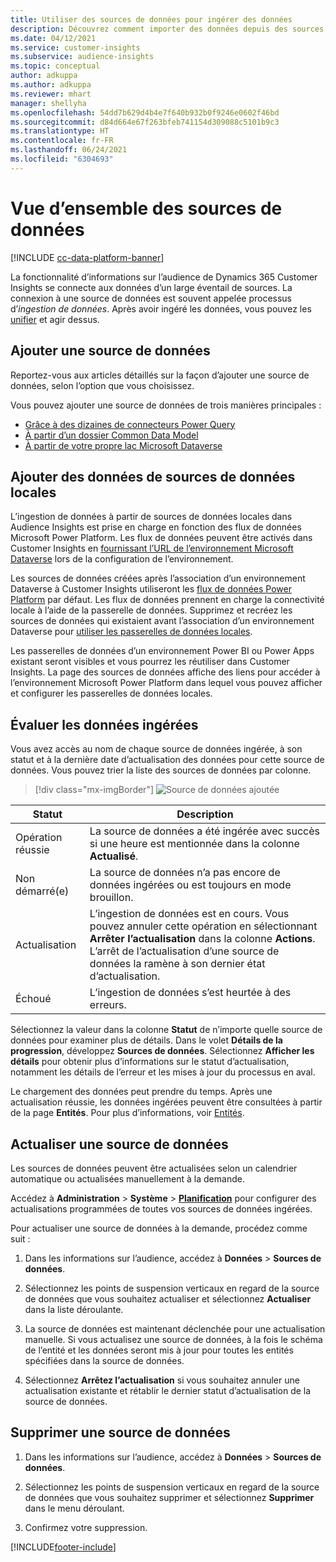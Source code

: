 ```yaml
---
title: Utiliser des sources de données pour ingérer des données
description: Découvrez comment importer des données depuis des sources diverses.
ms.date: 04/12/2021
ms.service: customer-insights
ms.subservice: audience-insights
ms.topic: conceptual
author: adkuppa
ms.author: adkuppa
ms.reviewer: mhart
manager: shellyha
ms.openlocfilehash: 54dd7b629d4b4e7f640b932b0f9246e0602f46bd
ms.sourcegitcommit: d84d664e67f263bfeb741154d309088c5101b9c3
ms.translationtype: HT
ms.contentlocale: fr-FR
ms.lasthandoff: 06/24/2021
ms.locfileid: "6304693"
---
```

# <a name="data-sources-overview"></a>Vue d’ensemble des sources de données

[!INCLUDE [cc-data-platform-banner](../includes/cc-data-platform-banner.md)]

La fonctionnalité d’informations sur l’audience de Dynamics 365 Customer Insights se connecte aux données d’un large éventail de sources. La connexion à une source de données est souvent appelée processus d’*ingestion de données*. Après avoir ingéré les données, vous pouvez les [unifier](data-unification.md) et agir dessus.

## <a name="add-a-data-source"></a>Ajouter une source de données

Reportez-vous aux articles détaillés sur la façon d’ajouter une source de données, selon l’option que vous choisissez.

Vous pouvez ajouter une source de données de trois manières principales :

- [Grâce à des dizaines de connecteurs Power Query](connect-power-query.md)
- [À partir d’un dossier Common Data Model](connect-common-data-model.md)
- [À partir de votre propre lac Microsoft Dataverse](connect-common-data-service-lake.md)

## <a name="add-data-from-on-premises-data-sources"></a>Ajouter des données de sources de données locales

L’ingestion de données à partir de sources de données locales dans Audience Insights est prise en charge en fonction des flux de données Microsoft Power Platform. Les flux de données peuvent être activés dans Customer Insights en [fournissant l’URL de l’environnement Microsoft Dataverse](manage-environments.md#create-an-environment-in-an-existing-organization) lors de la configuration de l’environnement.

Les sources de données créées après l’association d’un environnement Dataverse à Customer Insights utiliseront les [flux de données Power Platform](/power-query/dataflows/overview-dataflows-across-power-platform-dynamics-365) par défaut. Les flux de données prennent en charge la connectivité locale à l’aide de la passerelle de données. Supprimez et recréez les sources de données qui existaient avant l’association d’un environnement Dataverse pour [utiliser les passerelles de données locales](/data-integration/gateway/service-gateway-app.md).

Les passerelles de données d’un environnement Power BI ou Power Apps existant seront visibles et vous pourrez les réutiliser dans Customer Insights. La page des sources de données affiche des liens pour accéder à l’environnement Microsoft Power Platform dans lequel vous pouvez afficher et configurer les passerelles de données locales.

## <a name="review-ingested-data"></a>Évaluer les données ingérées

Vous avez accès au nom de chaque source de données ingérée, à son statut et à la dernière date d’actualisation des données pour cette source de données. Vous pouvez trier la liste des sources de données par colonne.

> [!div class="mx-imgBorder"]
> ![Source de données ajoutée](media/configure-data-datasource-added.png "Source de données ajoutée")

|Statut  |Description  |
|---------|---------|
|Opération réussie   |La source de données a été ingérée avec succès si une heure est mentionnée dans la colonne **Actualisé**.
|Non démarré(e)   |La source de données n’a pas encore de données ingérées ou est toujours en mode brouillon.         |
|Actualisation    |L’ingestion de données est en cours. Vous pouvez annuler cette opération en sélectionnant **Arrêter l’actualisation** dans la colonne **Actions**. L’arrêt de l’actualisation d’une source de données la ramène à son dernier état d’actualisation.       |
|Échoué     |L’ingestion de données s’est heurtée à des erreurs.         |

Sélectionnez la valeur dans la colonne **Statut** de n’importe quelle source de données pour examiner plus de détails. Dans le volet **Détails de la progression**, développez **Sources de données**. Sélectionnez **Afficher les détails** pour obtenir plus d’informations sur le statut d’actualisation, notamment les détails de l’erreur et les mises à jour du processus en aval.

Le chargement des données peut prendre du temps. Après une actualisation réussie, les données ingérées peuvent être consultées à partir de la page **Entités**. Pour plus d’informations, voir [Entités](entities.md).

## <a name="refresh-a-data-source"></a>Actualiser une source de données

Les sources de données peuvent être actualisées selon un calendrier automatique ou actualisées manuellement à la demande. 

Accédez à **Administration** > **Système** > [**Planification**](system.md#schedule-tab) pour configurer des actualisations programmées de toutes vos sources de données ingérées.

Pour actualiser une source de données à la demande, procédez comme suit :

1. Dans les informations sur l’audience, accédez à **Données** > **Sources de données**.

2. Sélectionnez les points de suspension verticaux en regard de la source de données que vous souhaitez actualiser et sélectionnez **Actualiser** dans la liste déroulante.

3. La source de données est maintenant déclenchée pour une actualisation manuelle. Si vous actualisez une source de données, à la fois le schéma de l’entité et les données seront mis à jour pour toutes les entités spécifiées dans la source de données.

4. Sélectionnez **Arrêtez l’actualisation** si vous souhaitez annuler une actualisation existante et rétablir le dernier statut d’actualisation de la source de données.

## <a name="delete-a-data-source"></a>Supprimer une source de données

1. Dans les informations sur l’audience, accédez à **Données** > **Sources de données**.

2. Sélectionnez les points de suspension verticaux en regard de la source de données que vous souhaitez supprimer et sélectionnez **Supprimer** dans le menu déroulant.

3. Confirmez votre suppression.


[!INCLUDE[footer-include](../includes/footer-banner.md)]
